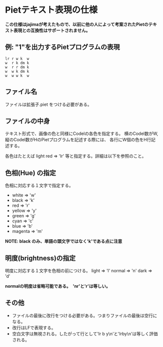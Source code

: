 # Pietテキスト表現の仕様

**この仕様はjajimaが考えたもので、以前に他の人によって考案されたPietのテキスト表現との互換性はサポートされません。**

## 例: "1"を出力するPietプログラムの表現
```
lr r w k  w
w  r k dm k
w  r r dm k
w  w k dm k
w  w w k  w

```

## ファイル名

ファイルは拡張子.piet をつける必要がある。

## ファイルの中身

テキスト形式で、画像の色と同様にCodelの各色を指定する。
横のCodel数がW, 縦のCodel数がHのPietプログラムを記述する際には、
各行にW個の色をH行記述する。

各色はたとえば light red => 'lr' 等と指定する。詳細は以下を参照のこと。

## 色相(Hue) の指定

色相に対応する１文字で指定する。

- white => 'w'
- black => 'k'
- red => 'r'
- yellow => 'y'
- green => 'g'
- cyan => 'c'
- blue => 'b'
- magenta => 'm'

**NOTE: black のみ、単語の頭文字ではなく'k'である点に注意**

## 明度(brightness)の指定

明度に対応する１文字を色相の前につける。
light => 'l'
normal => 'n'
dark => 'd'

**normalの明度は省略可能である。　'nr'と'r'は等しい。**

## その他

- ファイルの最後に改行をつける必要がある。つまりファイルの最後は空行になる。
- 改行はLFで表現する。
- 空白文字は無視される。したがって行として'lr b y\n'と'lrby\n'は等しく評価される。

